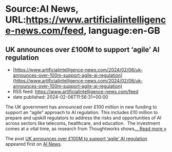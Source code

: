 # Source:AI News, URL:https://www.artificialintelligence-news.com/feed, language:en-GB

## UK announces over £100M to support ‘agile’ AI regulation
 - [https://www.artificialintelligence-news.com/2024/02/06/uk-announces-over-100m-support-agile-ai-regulation](https://www.artificialintelligence-news.com/2024/02/06/uk-announces-over-100m-support-agile-ai-regulation)
 - RSS feed: https://www.artificialintelligence-news.com/feed
 - date published: 2024-02-06T11:56:31+00:00

<p>The UK government has announced over £100 million in new funding to support an &#8220;agile&#8221; approach to AI regulation. This includes £10 million to prepare and upskill regulators to address the risks and opportunities of AI across sectors like telecoms, healthcare, and education.  The investment comes at a vital time, as research from Thoughtworks shows<a class="excerpt-read-more" href="https://www.artificialintelligence-news.com/2024/02/06/uk-announces-over-100m-support-agile-ai-regulation/" title="ReadUK announces over £100M to support &#8216;agile&#8217; AI regulation">... Read more &#187;</a></p>
<p>The post <a href="https://www.artificialintelligence-news.com/2024/02/06/uk-announces-over-100m-support-agile-ai-regulation/">UK announces over £100M to support &#8216;agile&#8217; AI regulation</a> appeared first on <a href="https://www.artificialintelligence-news.com">AI News</a>.</p>

